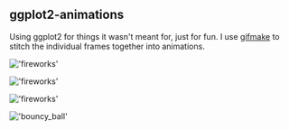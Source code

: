 ## ggplot2-animations

Using ggplot2 for things it wasn't meant for, just for fun. I use [gifmake](https://github.com/ericchang00/gifmake) to stitch the individual frames together into animations.

!['fireworks'](https://github.com/ericchang00/ggplot2-animations/raw/master/img/fireworks.gif)

!['fireworks'](https://github.com/ericchang00/ggplot2-animations/raw/master/img/flubber.gif)

!['fireworks'](https://github.com/ericchang00/ggplot2-animations/raw/master/img/rain.gif)

!['bouncy_ball'](https://github.com/ericchang00/ggplot2-animations/raw/master/img/bouncy_ball.gif)
